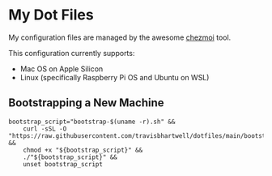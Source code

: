 # My Dot Files

My configuration files are managed by the awesome [chezmoi](https://www.chezmoi.io/) tool.

This configuration currently supports:
- Mac OS on Apple Silicon
- Linux (specifically Raspberry Pi OS and Ubuntu on WSL)

## Bootstrapping a New Machine

``` shell
bootstrap_script="bootstrap-$(uname -r).sh" &&
    curl -sSL -O "https://raw.githubusercontent.com/travisbhartwell/dotfiles/main/bootstrap/${bootstrap_script}" &&
    chmod +x "${bootstrap_script}" &&
    ./"${bootstrap_script}" &&
    unset bootstrap_script
```
